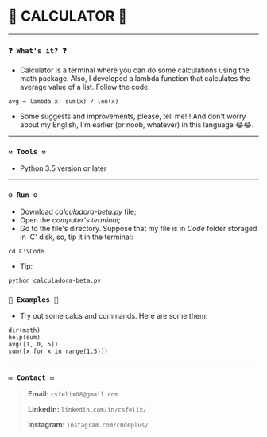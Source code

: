 # 🌟 CALCULATOR 🌟

----

### `❓ What's it? ❓`
* Calculator is a terminal where you can do some calculations using the math package. Also, I developed a lambda function that calculates the average value of a list. Follow the code:

```
avg = lambda x: sum(x) / len(x)
```

* Some suggests and improvements, please, tell me!!! And don't worry about my English, I'm earlier (or noob, whatever) in this language 😂😂.

----
### `⚒️ Tools ⚒️`
* Python 3.5 version or later

----
### `⚙️ Run ⚙️`
* Download *calculadora-beta.py* file;
* Open the *computer's terminal*;
* Go to the file's directory. Suppose that my file is in *Code* folder storaged in 'C' disk, so, tip it in the terminal:

```
cd C:\Code
```

* Tip:

```
python calculadora-beta.py
```

### `📝 Examples 📝`
* Try out some calcs and commands. Here are some them:

```
dir(math)
help(sum)
avg([1, 0, 5])
sum([x for x in range(1,5)])
```
----
### `✉️ Contact ✉️`

> **Email:** `csfelix08@gmail.com`

> **Linkedin:** `linkedin.com/in/csfelix/`

> **Instagram:** `instagram.com/c0deplus/`
